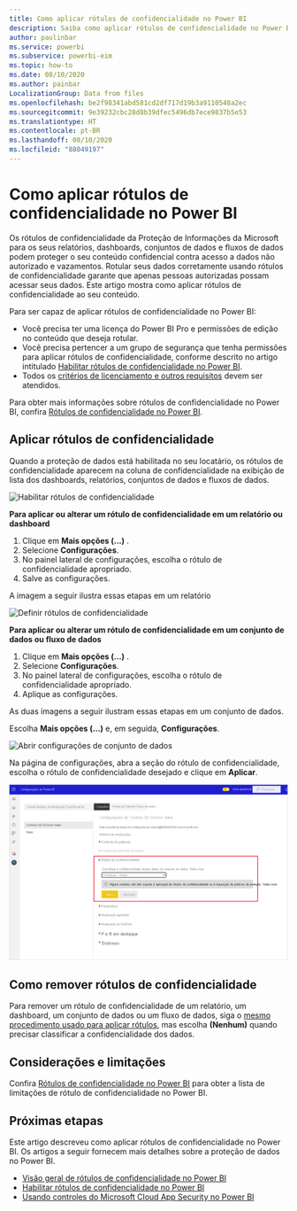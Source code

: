 ```yaml
---
title: Como aplicar rótulos de confidencialidade no Power BI
description: Saiba como aplicar rótulos de confidencialidade no Power BI
author: paulinbar
ms.service: powerbi
ms.subservice: powerbi-eim
ms.topic: how-to
ms.date: 08/10/2020
ms.author: painbar
LocalizationGroup: Data from files
ms.openlocfilehash: be2f98341abd581cd2df717d19b3a9110548a2ec
ms.sourcegitcommit: 9e39232cbc28d8b39dfec5496db7ece9837b5e53
ms.translationtype: HT
ms.contentlocale: pt-BR
ms.lasthandoff: 08/10/2020
ms.locfileid: "88049197"
---
```

# <a name="how-to-apply-sensitivity-labels-in-power-bi"></a>Como aplicar rótulos de confidencialidade no Power BI

Os rótulos de confidencialidade da Proteção de Informações da Microsoft para os seus relatórios, dashboards, conjuntos de dados e fluxos de dados podem proteger o seu conteúdo confidencial contra acesso a dados não autorizado e vazamentos. Rotular seus dados corretamente usando rótulos de confidencialidade garante que apenas pessoas autorizadas possam acessar seus dados. Este artigo mostra como aplicar rótulos de confidencialidade ao seu conteúdo.

Para ser capaz de aplicar rótulos de confidencialidade no Power BI:
* Você precisa ter uma licença do Power BI Pro e permissões de edição no conteúdo que deseja rotular.
* Você precisa pertencer a um grupo de segurança que tenha permissões para aplicar rótulos de confidencialidade, conforme descrito no artigo intitulado [Habilitar rótulos de confidencialidade no Power BI](./service-security-enable-data-sensitivity-labels.md).
* Todos os [critérios de licenciamento e outros requisitos](./service-security-enable-data-sensitivity-labels.md#licensing-and-requirements) devem ser atendidos.

Para obter mais informações sobre rótulos de confidencialidade no Power BI, confira [Rótulos de confidencialidade no Power BI](service-security-sensitivity-label-overview.md).

## <a name="applying-sensitivity-labels"></a>Aplicar rótulos de confidencialidade

Quando a proteção de dados está habilitada no seu locatário, os rótulos de confidencialidade aparecem na coluna de confidencialidade na exibição de lista dos dashboards, relatórios, conjuntos de dados e fluxos de dados.

![Habilitar rótulos de confidencialidade](media/service-security-apply-data-sensitivity-labels/apply-data-sensitivity-labels-01.png)

**Para aplicar ou alterar um rótulo de confidencialidade em um relatório ou dashboard**
1. Clique em **Mais opções (...)** .
1. Selecione **Configurações**.
1. No painel lateral de configurações, escolha o rótulo de confidencialidade apropriado.
1. Salve as configurações.

A imagem a seguir ilustra essas etapas em um relatório

![Definir rótulos de confidencialidade](media/service-security-apply-data-sensitivity-labels/apply-data-sensitivity-labels-02.png)

**Para aplicar ou alterar um rótulo de confidencialidade em um conjunto de dados ou fluxo de dados**

1. Clique em **Mais opções (...)** .
1. Selecione **Configurações**.
1. No painel lateral de configurações, escolha o rótulo de confidencialidade apropriado.
1. Aplique as configurações.

As duas imagens a seguir ilustram essas etapas em um conjunto de dados.

Escolha **Mais opções (...)** e, em seguida, **Configurações**.

![Abrir configurações de conjunto de dados](media/service-security-apply-data-sensitivity-labels/apply-data-sensitivity-labels-05.png)

Na página de configurações, abra a seção do rótulo de confidencialidade, escolha o rótulo de confidencialidade desejado e clique em **Aplicar**.

![Escolher rótulo de confidencialidade](media/service-security-apply-data-sensitivity-labels/apply-data-sensitivity-labels-06.png)

## <a name="removing-sensitivity-labels"></a>Como remover rótulos de confidencialidade
Para remover um rótulo de confidencialidade de um relatório, um dashboard, um conjunto de dados ou um fluxo de dados, siga o [mesmo procedimento usado para aplicar rótulos](#applying-sensitivity-labels), mas escolha **(Nenhum)** quando precisar classificar a confidencialidade dos dados. 

## <a name="considerations-and-limitations"></a>Considerações e limitações

Confira [Rótulos de confidencialidade no Power BI](service-security-sensitivity-label-overview.md#limitations) para obter a lista de limitações de rótulo de confidencialidade no Power BI.

## <a name="next-steps"></a>Próximas etapas

Este artigo descreveu como aplicar rótulos de confidencialidade no Power BI. Os artigos a seguir fornecem mais detalhes sobre a proteção de dados no Power BI. 

* [Visão geral de rótulos de confidencialidade no Power BI](./service-security-sensitivity-label-overview.md)
* [Habilitar rótulos de confidencialidade no Power BI](./service-security-enable-data-sensitivity-labels.md)
* [Usando controles do Microsoft Cloud App Security no Power BI](./service-security-using-microsoft-cloud-app-security-controls.md)